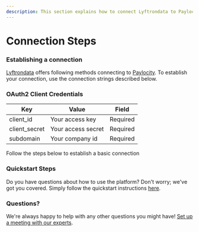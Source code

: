 ```yaml
---
description: This section explains how to connect Lyftrondata to Paylocity.
---
```


# Connection Steps

### Establishing a connection

[Lyftrondata](https://www.lyftrondata.com) offers following methods connecting to [Paylocity](https://lyftron.com/integrations/paylocity/). To establish your connection, use the connection strings described below.

### OAuth2 Client Credentials

| Key            | Value              | Field    |
| -------------- | ------------------ | -------- |
| client\_id     | Your access key    | Required |
| client\_secret | Your access secret | Required |
| subdomain      | Your company id    | Required |

Follow the steps below to establish a basic connection

### Quickstart Steps

Do you have questions about how to use the platform? Don't worry; we've got you covered. Simply follow the quickstart instructions [here](./).

### Questions? <a href="#questions" id="questions"></a>

We're always happy to help with any other questions you might have! [Set up a meeting with our experts](https://www.lyftrondata.com/book-a-meeting/).
